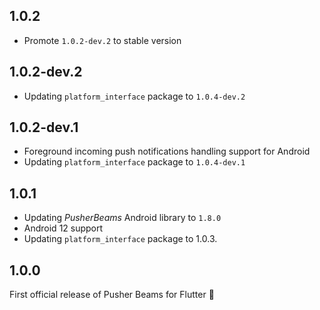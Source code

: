 ## 1.0.2
- Promote `1.0.2-dev.2` to stable version

## 1.0.2-dev.2
- Updating `platform_interface` package to `1.0.4-dev.2`

## 1.0.2-dev.1
- Foreground incoming push notifications handling support for Android
- Updating `platform_interface` package to `1.0.4-dev.1`

## 1.0.1
- Updating _PusherBeams_ Android library to `1.8.0`
- Android 12 support
- Updating `platform_interface` package to 1.0.3.

## 1.0.0

First official release of Pusher Beams for Flutter 🎉